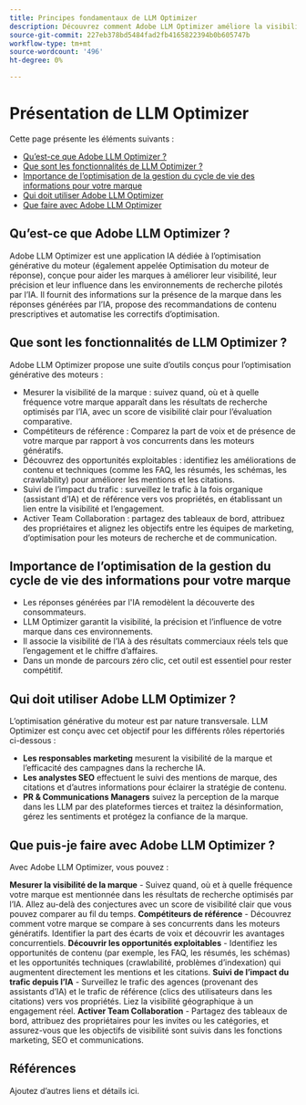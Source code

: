 ```yaml
---
title: Principes fondamentaux de LLM Optimizer
description: Découvrez comment Adobe LLM Optimizer améliore la visibilité de la marque dans les recherches pilotées par l’IA. Effectuez le suivi des mentions, des citations et des informations. Commencez dès aujourd’hui à optimiser votre engagement et votre influence.
source-git-commit: 227eb378bd5484fad2fb4165822394b0b605747b
workflow-type: tm+mt
source-wordcount: '496'
ht-degree: 0%

---
```



# Présentation de LLM Optimizer

Cette page présente les éléments suivants :

* [Qu’est-ce que Adobe LLM Optimizer ?](#what-is-adobe-llm-optimizer)
* [Que sont les fonctionnalités de LLM Optimizer ?](#what-are-llm-optimizer-capabilities)
* [Importance de l’optimisation de la gestion du cycle de vie des informations pour votre marque](#why-llm-optimization-matters-for-your-brand)
* [Qui doit utiliser Adobe LLM Optimizer](#who-should-use-adobe-llm-optimizer)
* [Que faire avec Adobe LLM Optimizer](#what-can-i-do-with-adobe-llm-optimizer)

## Qu’est-ce que Adobe LLM Optimizer ?

Adobe LLM Optimizer est une application IA dédiée à l’optimisation générative du moteur (également appelée Optimisation du moteur de réponse), conçue pour aider les marques à améliorer leur visibilité, leur précision et leur influence dans les environnements de recherche pilotés par l’IA. Il fournit des informations sur la présence de la marque dans les réponses générées par l’IA, propose des recommandations de contenu prescriptives et automatise les correctifs d’optimisation.

## Que sont les fonctionnalités de LLM Optimizer ?

Adobe LLM Optimizer propose une suite d’outils conçus pour l’optimisation générative des moteurs :

* Mesurer la visibilité de la marque : suivez quand, où et à quelle fréquence votre marque apparaît dans les résultats de recherche optimisés par l’IA, avec un score de visibilité clair pour l’évaluation comparative.
* Compétiteurs de référence : Comparez la part de voix et de présence de votre marque par rapport à vos concurrents dans les moteurs génératifs.
* Découvrez des opportunités exploitables : identifiez les améliorations de contenu et techniques (comme les FAQ, les résumés, les schémas, les crawlability) pour améliorer les mentions et les citations.
* Suivi de l’impact du trafic : surveillez le trafic à la fois organique (assistant d’IA) et de référence vers vos propriétés, en établissant un lien entre la visibilité et l’engagement.
* Activer Team Collaboration : partagez des tableaux de bord, attribuez des propriétaires et alignez les objectifs entre les équipes de marketing, d’optimisation pour les moteurs de recherche et de communication.


<!-- I'm adding headings because LLMs like them and that way we'll rank better. Generally question format/question words in the the title is preferred. We can discuss. Or we can mirror what we did for Sites Optimizer and have this info on another page-->

## Importance de l’optimisation de la gestion du cycle de vie des informations pour votre marque

* Les réponses générées par l&#39;IA remodèlent la découverte des consommateurs.
* LLM Optimizer garantit la visibilité, la précision et l’influence de votre marque dans ces environnements.
* Il associe la visibilité de l’IA à des résultats commerciaux réels tels que l’engagement et le chiffre d’affaires.
* Dans un monde de parcours zéro clic, cet outil est essentiel pour rester compétitif.

## Qui doit utiliser Adobe LLM Optimizer ?

L’optimisation générative du moteur est par nature transversale. LLM Optimizer est conçu avec cet objectif pour les différents rôles répertoriés ci-dessous :

* **Les responsables marketing** mesurent la visibilité de la marque et l’efficacité des campagnes dans la recherche IA.
* **Les analystes SEO** effectuent le suivi des mentions de marque, des citations et d’autres informations pour éclairer la stratégie de contenu.
* **PR &amp; Communications Managers** suivez la perception de la marque dans les LLM par des plateformes tierces et traitez la désinformation, gérez les sentiments et protégez la confiance de la marque.

## Que puis-je faire avec Adobe LLM Optimizer ?

Avec Adobe LLM Optimizer, vous pouvez :

**Mesurer la visibilité de la marque** - Suivez quand, où et à quelle fréquence votre marque est mentionnée dans les résultats de recherche optimisés par l’IA. Allez au-delà des conjectures avec un score de visibilité clair que vous pouvez comparer au fil du temps.
**Compétiteurs de référence** - Découvrez comment votre marque se compare à ses concurrents dans les moteurs génératifs. Identifier la part des écarts de voix et découvrir les avantages concurrentiels.
**Découvrir les opportunités exploitables** - Identifiez les opportunités de contenu (par exemple, les FAQ, les résumés, les schémas) et les opportunités techniques (crawlabilité, problèmes d’indexation) qui augmentent directement les mentions et les citations.
**Suivi de l’impact du trafic depuis l’IA** - Surveillez le trafic des agences (provenant des assistants d’IA) et le trafic de référence (clics des utilisateurs dans les citations) vers vos propriétés. Liez la visibilité géographique à un engagement réel.
**Activer Team Collaboration** - Partagez des tableaux de bord, attribuez des propriétaires pour les invites ou les catégories, et assurez-vous que les objectifs de visibilité sont suivis dans les fonctions marketing, SEO et communications.


## Références

Ajoutez d’autres liens et détails ici.








<!--## Understanding Brand Visibility and AI Search

Use these as guidelines for creating tutorials - some may be covered already in docs

## Using the Brand Presence Dashboard

* Visibility Score
* Mentions and Citations
* Competitor Benchmarking
* Sentiment Trend Analysis


## Exploring the Data Insights Table

* Topic-Level Performance
* Sentiment and Position Analysis
* Citation Breakdown
* Optimization Prioritization


## Tracking Agentic Traffic from AI Crawlers

* Setup and Activation
* Traffic Distribution and Trends
* User Agent and URL Performance Analysis


## Measuring Referral Traffic from AI Citations

* Setup and Activation
* Source, Region, and Channel Filters
* Top Referral URLs and Traffic Quality


## Inspecting URL Performance in AI Responses

* Cited URLs and Prompt Coverage
* Competing URLs and Citation Trends


## Identifying Optimization Opportunities

* Content Fixes (Headings, FAQs, Canonicals)
* Technical Fixes (Blocked Agents, Errors)
* Third-Party Influence Strategies

## Collaborating Across Teams

* Workspace Sharing
* Role-Based Dashboards
* Prompt and Category Ownership


## Configuring Your Brand Monitoring Setup

* Categories and Topics
* Brand and Competitor Aliases
* Domain Switching and Customization -->














